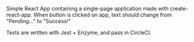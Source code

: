 Simple React App containing a single-page application made with create-react-app. When button is clicked on app, text should change from "Pending..." to "Success!"

Tests are written with Jest + Enzyme, and pass in CircleCI.
